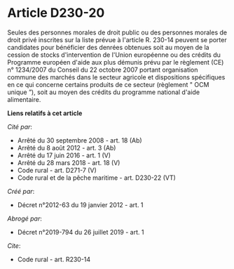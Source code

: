 # Article D230-20

Seules des personnes morales de droit public ou des personnes morales de droit privé inscrites sur la liste prévue à
l'article R. 230-14 peuvent se porter candidates pour bénéficier des denrées obtenues soit au moyen de la cession de stocks
d'intervention de l'Union européenne ou des crédits du Programme européen d'aide aux plus démunis prévu par le règlement (CE)
n° 1234/2007 du Conseil du 22 octobre 2007 portant organisation commune des marchés dans le secteur agricole et dispositions
spécifiques en ce qui concerne certains produits de ce secteur (règlement " OCM unique ”), soit au moyen des crédits du
programme national d'aide alimentaire.

**Liens relatifs à cet article**

_Cité par_:

  - Arrêté du 30 septembre 2008 - art. 18 (Ab)
  - Arrêté du 8 août 2012 - art. 3 (Ab)
  - Arrêté du 17 juin 2016 - art. 1 (V)
  - Arrêté du 28 mars 2018 - art. 18 (V)
  - Code rural - art. D271-7 (V)
  - Code rural et de la pêche maritime - art. D230-22 (VT)

_Créé par_:

  - Décret n°2012-63 du 19 janvier 2012 - art. 1

_Abrogé par_:

  - Décret n°2019-794 du 26 juillet 2019 - art. 1

_Cite_:

  - Code rural - art. R230-14
